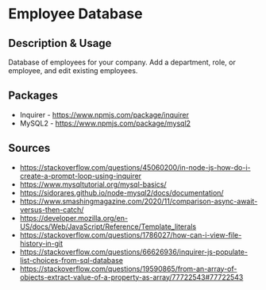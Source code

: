 # Employee Database

## Description & Usage
Database of employees for your company. Add a department, role, or employee, and edit existing employees.

## Packages
- Inquirer - https://www.npmjs.com/package/inquirer
- MySQL2 - https://www.npmjs.com/package/mysql2

## Sources
- https://stackoverflow.com/questions/45060200/in-node-js-how-do-i-create-a-prompt-loop-using-inquirer
- https://www.mysqltutorial.org/mysql-basics/
- https://sidorares.github.io/node-mysql2/docs/documentation/
- https://www.smashingmagazine.com/2020/11/comparison-async-await-versus-then-catch/
- https://developer.mozilla.org/en-US/docs/Web/JavaScript/Reference/Template_literals
- https://stackoverflow.com/questions/1786027/how-can-i-view-file-history-in-git
- https://stackoverflow.com/questions/66626936/inquirer-js-populate-list-choices-from-sql-database
- https://stackoverflow.com/questions/19590865/from-an-array-of-objects-extract-value-of-a-property-as-array/77722543#77722543